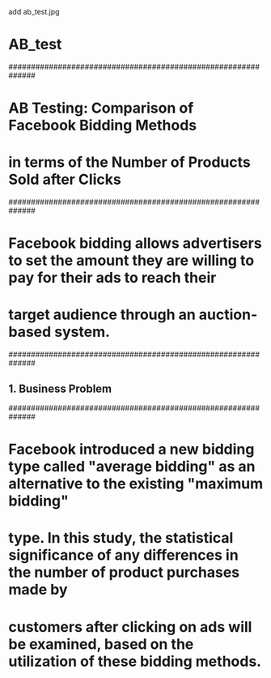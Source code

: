 add ab_test.jpg
# AB_test
##############################################################
# AB Testing: Comparison of Facebook Bidding Methods
# in terms of the Number of Products Sold after Clicks
##############################################################

# Facebook bidding allows advertisers to set the amount they are willing to pay for their ads to reach their
# target audience through an auction-based system.

##############################################################
## 1. Business Problem
##############################################################

# Facebook introduced a new bidding type called "average bidding" as an alternative to the existing "maximum bidding"
# type. In this study, the statistical significance of any differences in the number of product purchases made by
# customers after clicking on ads will be examined, based on the utilization of these bidding methods.
